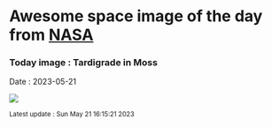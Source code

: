 
# Awesome space image of the day from [NASA](https://api.nasa.gov/)

### Today image : Tardigrade in Moss
Date : 2023-05-21

![](https://apod.nasa.gov/apod/image/2305/tardigrade_eyeofscience_960.jpg)

<small>Latest update : Sun May 21 16:15:21 2023</small>
        